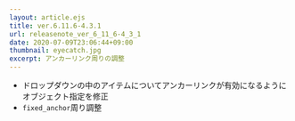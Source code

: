 ```yaml
---
layout: article.ejs
title: ver.6.11.6-4.3.1
url: releasenote_ver_6_11_6-4_3_1
date: 2020-07-09T23:06:44+09:00
thumbnail: eyecatch.jpg
excerpt: アンカーリンク周りの調整
---
```


- ドロップダウンの中のアイテムについてアンカーリンクが有効になるようにオブジェクト指定を修正
- `fixed_anchor`周り調整